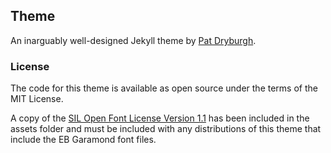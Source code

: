 ## Theme
An inarguably well-designed Jekyll theme by [Pat Dryburgh](https://github.com/patdryburgh).

### License
The code for this theme is available as open source under the terms of the MIT License.

A copy of the [SIL Open Font License Version 1.1](https://github.com/wblee800/wblee800.github.io/blob/main/assets/fonts/OFL.txt) has been included in the assets folder and must be included with any distributions of this theme that include the EB Garamond font files.
